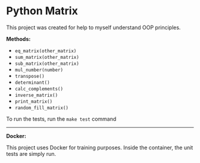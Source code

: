 # Python Matrix

This project was created for help to myself understand OOP principles.

**Methods:**
* `eq_matrix(other_matrix)`
* `sum_matrix(other_matrix)`
* `sub_matrix(other_matrix)`
* `mul_number(number)`
* `transpose()`
* `determinant()`
* `calc_complements()`
* `inverse_matrix()`
* `print_matrix()`
* `random_fill_matrix()`

To run the tests, run the `make test` command 
___
**Docker:**

This project uses Docker for training purposes. Inside the container, the unit tests are simply run.
